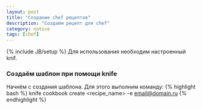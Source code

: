 ```yaml
---
layout: post
title: "Создание chef рецептов"
description: "Создаём рецепт для chef"
category: notice
tags: [chef]
---
```

{% include JB/setup %}
Для использования необходим настроенный knif.

### Создаём шаблон при помощи knife ###
Начнём с создания шаблона. Для этого выполним команду:
{% highlight bash %}
knife cookbook create <recipe_name> -e email@domain.ru
{% endhighlight %}